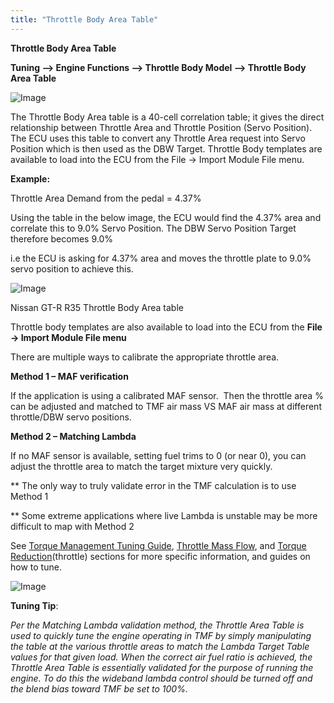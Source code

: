 ```yaml
---
title: "Throttle Body Area Table"
---
```


**Throttle Body Area Table**


**Tuning –\> Engine Functions –\> Throttle Body Model –\> Throttle Body Area Table**&nbsp;


![Image](</lib/AAAA78.jpg>)


The Throttle Body Area table is a 40-cell correlation table; it gives the direct relationship between Throttle Area and Throttle Position (Servo Position). The ECU uses this table to convert any Throttle Area request into Servo Position which is then used as the DBW Target. Throttle Body templates are available to load into the ECU from the File -\> Import Module File menu.


**Example:**


Throttle Area Demand from the pedal = 4.37%

Using the table in the below image, the ECU would find the 4.37% area and correlate this to 9.0% Servo Position. The DBW Servo Position Target therefore becomes 9.0%


i.e the ECU is asking for 4.37% area and moves the throttle plate to 9.0% servo position to achieve this.&nbsp;


![Image](</lib/Throttle Body Area Table1.jpg>)


Nissan GT-R R35 Throttle Body Area table

[](<ThrottleMassFlow.md>)

Throttle body templates are also available to load into the ECU from the **File -\> Import Module File menu**


There are multiple ways to calibrate the appropriate throttle area. &nbsp;


**Method 1 – MAF verification**&nbsp;


If the application is using a calibrated MAF sensor.&nbsp; Then the throttle area % can be adjusted and matched to TMF air mass VS MAF air mass at different throttle/DBW servo positions. &nbsp;


**Method 2 – Matching Lambda**&nbsp;


If no MAF sensor is available, setting fuel trims to 0 (or near 0), you can adjust the throttle area to match the target mixture very quickly. &nbsp;


\*\* The only way to truly validate error in the TMF calculation is to use Method 1

\*\* Some extreme applications where live Lambda is unstable may be more difficult to map with Method 2


See [Torque Management Tuning Guide](<TorqueManagementTuningGuide.md>), [Throttle Mass Flow](<ThrottleMassFlow.md>), and [Torque Reduction](<TorqueReduction.md>)(throttle) sections for more specific information, and guides on how to tune.&nbsp;


![Image](</lib/Tuning Tip.jpg>) &nbsp; &nbsp; &nbsp; &nbsp; &nbsp; &nbsp;

**Tuning Tip**:&nbsp;


*Per the Matching Lambda validation method, the Throttle Area Table is used to quickly tune the engine operating in TMF by simply manipulating the table at the various throttle areas to match the Lambda Target Table values for that given load. When the correct air fuel ratio is achieved, the Throttle Area Table is essentially validated for the purpose of running the engine. To do this the wideband lambda control should be turned off and the blend bias toward TMF be set to 100%.*&nbsp;

